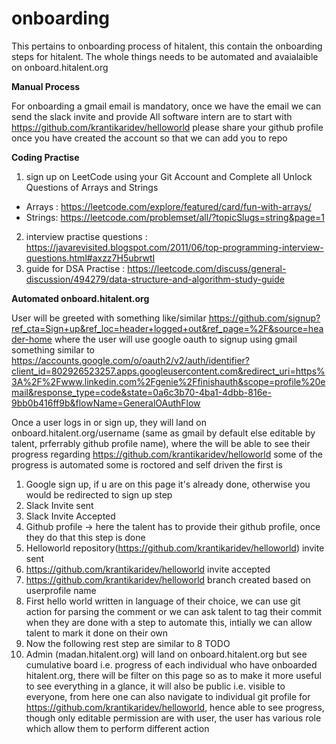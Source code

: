 # onboarding
This pertains to onboarding process of hitalent, this contain the onboarding steps for hitalent.
The whole things needs to be automated and avaialaible on onboard.hitalent.org

**Manual Process**

For onboarding a gmail email is mandatory, once we have the email we can send the slack invite and provide 
All software intern are to start with https://github.com/krantikaridev/helloworld
please share your github profile once you have created the account so that we can add you to repo

**Coding Practise**
1. sign up on LeetCode using your Git Account and Complete all Unlock Questions of Arrays and Strings
  * Arrays : https://leetcode.com/explore/featured/card/fun-with-arrays/
  * Strings: https://leetcode.com/problemset/all/?topicSlugs=string&page=1
2. interview practise questions : https://javarevisited.blogspot.com/2011/06/top-programming-interview-questions.html#axzz7H5ubrwtI
3. guide for DSA Practise : https://leetcode.com/discuss/general-discussion/494279/data-structure-and-algorithm-study-guide

    

**Automated onboard.hitalent.org**

User will be greeted with something like/similar https://github.com/signup?ref_cta=Sign+up&ref_loc=header+logged+out&ref_page=%2F&source=header-home where the user will use google oauth to signup using gmail something similar to https://accounts.google.com/o/oauth2/v2/auth/identifier?client_id=802926523257.apps.googleusercontent.com&redirect_uri=https%3A%2F%2Fwww.linkedin.com%2Fgenie%2Ffinishauth&scope=profile%20email&response_type=code&state=0a6c3b70-4ba1-4dbb-816e-9bb0b416ff9b&flowName=GeneralOAuthFlow

Once a user logs in or sign up, they will land on onboard.hitalent.org/username (same as gmail by default else editable by talent, prferrably github profile name), where the will be able to see their progress regarding https://github.com/krantikaridev/helloworld some of the progress is automated some is roctored and self driven the first is
1) Google sign up, if u are on this page it's already done, otherwise you would be redirected to sign up step
2) Slack Invite sent
3) Slack Invite Accepted
4) Github profile -> here the talent has to provide their github profile, once they do that this step is done
5) Helloworld repository(https://github.com/krantikaridev/helloworld) invite sent
6) https://github.com/krantikaridev/helloworld invite accepted
7) https://github.com/krantikaridev/helloworld branch created based on userprofile name
8) First hello world written in language of their choice, we can use git action for parsing the comment or we can ask talent to tag their commit when they are done with a step to automate this, intially we can allow talent to mark it done on their own
9) Now the following rest step are similar to 8 TODO
10) Admin (madan.hitalent.org) will land on onboard.hitalent.org but see cumulative board i.e. progress of each individual who have onboarded hitalent.org, there will be filter on this page so as to make it more useful to see everything in a glance, it will also be public i.e. visible to everyone, from here one can also navigate to individual git profile for https://github.com/krantikaridev/helloworld, hence able to see progress, though only editable permission are with user, the user has various role which allow them to perform different action


